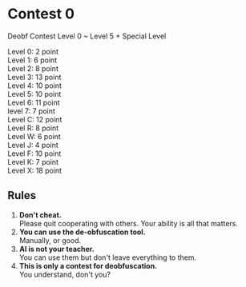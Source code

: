 # Contest 0
Deobf Contest Level 0 ~ Level 5 + Special Level

Level 0: 2 point  
Level 1: 6 point  
Level 2: 8 point  
Level 3: 13 point  
Level 4: 10 point  
Level 5: 10 point  
Level 6: 11 point  
level 7: 7 point  
Level C: 12 point  
Level R: 8 point  
Level W: 6 point  
Level J: 4 point  
Level F: 10 point  
Level K: 7 point  
Level X: 18 point

## Rules
1. **Don't cheat.**  
   Please quit cooperating with others. 
   Your ability is all that matters.
2. **You can use the de-obfuscation tool.**  
   Manually, or good.
3. **AI is not your teacher.**  
   You can use them but don't leave everything to them.
4. **This is only a contest for deobfuscation.**  
   You understand, don't you?
